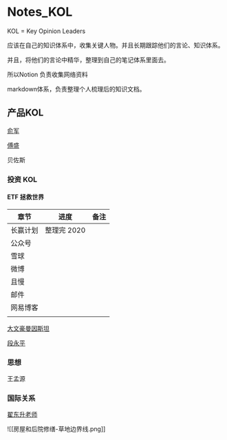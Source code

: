 # Notes_KOL



KOL = Key Opinion Leaders



应该在自己的知识体系中，收集关键人物。并且长期跟踪他们的言论、知识体系。

并且，将他们的言论中精华，整理到自己的笔记体系里面去。

所以Notion 负责收集网络资料

markdown体系，负责整理个人梳理后的知识文档。



## 产品KOL

[俞军](https://www.notion.so/ace32c22728c4f85a7aec727aa1fba3d)

[傅盛](https://www.notion.so/8a1c3e6d1fe4407592bc2d545476dd1f)

贝佐斯



### 投资 KOL

#### ETF 拯救世界

| 章节     | 进度        | 备注 |
| -------- | ----------- | ---- |
| 长赢计划 | 整理完 2020 |      |
| 公众号   |             |      |
| 雪球     |             |      |
| 微博     |             |      |
| 且慢     |             |      |
| 邮件     |             |      |
| 网易博客 |             |      |
|          |             |      |


[大文豪曼因斯坦](https://www.notion.so/794a4841a98d4bf68d34e1569ea3cc84)

[段永平](https://www.notion.so/668c4ce4a8c54df8bf019702d4886ef7)



### 思想

王孟源



### 国际关系

[翟东升老师](https://www.notion.so/fb73a3bd23d54587a8e8f58378ddc9c5)

![[房屋和后院修缮-草地边界线.png]]